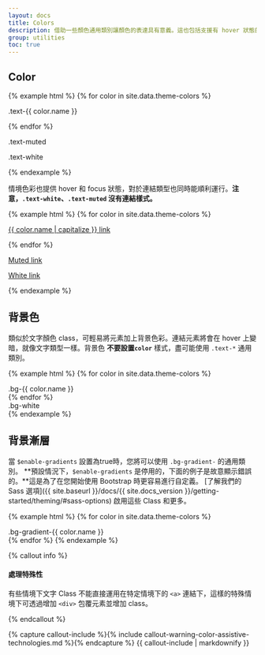 ```yaml
---
layout: docs
title: Colors
description: 借助一些顏色通用類別讓顏色的表達具有意義。這也包括支援有 hover 狀態的樣式連結。
group: utilities
toc: true
---
```


## Color

{% example html %}
{% for color in site.data.theme-colors %}
<p class="text-{{ color.name }}{% if color.name == "light" %} bg-dark{% endif %}">.text-{{ color.name }}</p>{% endfor %}
<p class="text-muted">.text-muted</p>
<p class="text-white bg-dark">.text-white</p>
{% endexample %}

情境色彩也提供 hover 和 focus 狀態，對於連結類型也同時能順利運行。**注意，`.text-white`、`.text-muted` 沒有連結樣式。**

{% example html %}
{% for color in site.data.theme-colors %}
<p><a href="#" class="text-{{ color.name }}{% if color.name == "light" %} bg-dark{% endif %}">{{ color.name | capitalize }} link</a></p>{% endfor %}
<p><a href="#" class="text-muted">Muted link</a></p>
<p><a href="#" class="text-white bg-dark">White link</a></p>
{% endexample %}

## 背景色

類似於文字顏色 class，可輕易將元素加上背景色彩。連結元素將會在 hover 上變暗，就像文字類型一樣。背景色 **不要設置`color`** 樣式，盡可能使用 `.text-*` 通用類別。

{% example html %}
{% for color in site.data.theme-colors %}
<div class="p-3 mb-2 bg-{{ color.name }} {% if color.name == "light" %}text-dark{% else %}text-white{% endif %}">.bg-{{ color.name }}</div>{% endfor %}
<div class="p-3 mb-2 bg-white text-dark">.bg-white</div>
{% endexample %}

## 背景漸層

當 `$enable-gradients` 設置為true時，您將可以使用 `.bg-gradient-` 的通用類別。 **預設情況下，`$enable-gradients` 是停用的，下面的例子是故意顯示錯誤的。**這是為了在您開始使用 Bootstrap 時更容易進行自定義。 [了解我們的 Sass 選項]({{ site.baseurl }}/docs/{{ site.docs_version }}/getting-started/theming/#sass-options) 啟用這些 Class 和更多。

{% example html %}
{% for color in site.data.theme-colors %}
<div class="p-3 mb-2 bg-gradient-{{ color.name }} {% if color.name == "light" %}text-dark{% else %}text-white{% endif %}">.bg-gradient-{{ color.name }}</div>{% endfor %}
{% endexample %}

{% callout info %}

#### 處理特殊性

有些情境下文字 Class 不能直接運用在特定情境下的 `<a>` 連結下，這樣的特殊情境下可透過增加 `<div>` 包覆元素並增加 class。

{% endcallout %}

{% capture callout-include %}{% include callout-warning-color-assistive-technologies.md %}{% endcapture %}
{{ callout-include | markdownify }}
